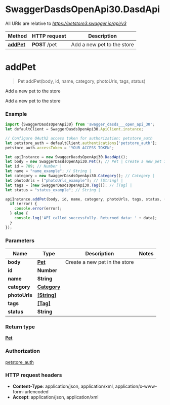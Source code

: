 # SwaggerDasdsOpenApi30.DasdApi

All URIs are relative to *https://petstore3.swagger.io/api/v3*

Method | HTTP request | Description
------------- | ------------- | -------------
[**addPet**](DasdApi.md#addPet) | **POST** /pet | Add a new pet to the store

<a name="addPet"></a>
# **addPet**
> Pet addPet(body, id, name, category, photoUrls, tags, status)

Add a new pet to the store

Add a new pet to the store

### Example
```javascript
import {SwaggerDasdsOpenApi30} from 'swagger_dasds___open_api_30';
let defaultClient = SwaggerDasdsOpenApi30.ApiClient.instance;

// Configure OAuth2 access token for authorization: petstore_auth
let petstore_auth = defaultClient.authentications['petstore_auth'];
petstore_auth.accessToken = 'YOUR ACCESS TOKEN';

let apiInstance = new SwaggerDasdsOpenApi30.DasdApi();
let body = new SwaggerDasdsOpenApi30.Pet(); // Pet | Create a new pet in the store
let id = 789; // Number | 
let name = "name_example"; // String | 
let category = new SwaggerDasdsOpenApi30.Category(); // Category | 
let photoUrls = ["photoUrls_example"]; // [String] | 
let tags = [new SwaggerDasdsOpenApi30.Tag()]; // [Tag] | 
let status = "status_example"; // String | 

apiInstance.addPet(body, id, name, category, photoUrls, tags, status, (error, data, response) => {
  if (error) {
    console.error(error);
  } else {
    console.log('API called successfully. Returned data: ' + data);
  }
});
```

### Parameters

Name | Type | Description  | Notes
------------- | ------------- | ------------- | -------------
 **body** | [**Pet**](Pet.md)| Create a new pet in the store | 
 **id** | **Number**|  | 
 **name** | **String**|  | 
 **category** | [**Category**](.md)|  | 
 **photoUrls** | [**[String]**](String.md)|  | 
 **tags** | [**[Tag]**](Tag.md)|  | 
 **status** | **String**|  | 

### Return type

[**Pet**](Pet.md)

### Authorization

[petstore_auth](../README.md#petstore_auth)

### HTTP request headers

 - **Content-Type**: application/json, application/xml, application/x-www-form-urlencoded
 - **Accept**: application/json, application/xml

